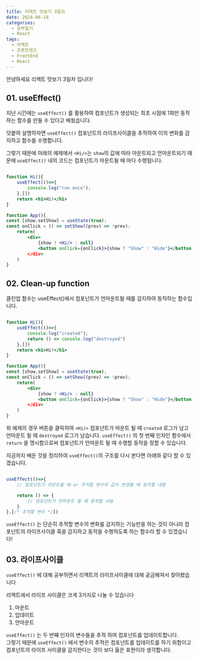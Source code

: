 ```yaml
---
title: 리액트 맛보기 3일차
date: 2024-06-18
categories:
  - 공부일기
  - React
tags:
  - 리액트
  - 프론트엔드
  - FrontEnd
  - React
---
```

안녕하세요 리액트 맛보기 3일차 입니다!

## 01. useEffect()

지난 시간에는 `useEffect()` 를 활용하여 컴포넌트가 생성되는 최초 시점에 1회만 동작하는 함수를 만들 수 있다고 배웠습니다.

덧붙여 설명하자면 `useEffect()` 컴포넌트의 라이프사이클을 추적하여 이의 변화를 감지하고 함수를 수행합니다.

그렇기 때문에 아래의 예제에서 `<Hi/>`는 `show`의 값에 따라 마운트되고 언마운트되기 때문에 `useEffect()` 내의 코드는 컴포넌트가 마운트될 때 마다 수행됩니다.

```jsx

function Hi(){
	useEffect(()=>{
		console.log("run once");
	},[])
	return <h1>Hi!</h1>
}

function App(){
const [show,setShow] = useState(true);
const onClick = () => setShow((prev) => !prev);
	return(
		<div>
			{show ? <Hi/> : null}
			<button onClick={onClick}>{show ? "Show" : "Hide"}</button
		</div>
	)
}
```

## 02. Clean-up function
클린업 함수는 useEffect()에서 컴포넌트가 언마운트될 때를 감지하여 동작하는 함수입니다.

```jsx

function Hi(){
	useEffect(()=>{
		console.log("created");
		return () => console.log("destroyed")
	},[])
	return <h1>Hi!</h1>
}

function App(){
const [show,setShow] = useState(true);
const onClick = () => setShow((prev) => !prev);
	return(
		<div>
			{show ? <Hi/> : null}
			<button onClick={onClick}>{show ? "Show" : "Hide"}</button
		</div>
	)
}
```

위 예제의 경우 버튼을 클릭하여 `<Hi/>` 컴포넌트가 마운트 될 때 `created` 로그가 남고 언마운트 될 때 `destroyed` 로그가 남습니다. `useEffect()` 의 첫 번째 인자인 함수에서 `return` 을 명시함으로써 컴포넌트가 언마운트 될 때 수행할 동작을 정할 수 있습니다.  

지금까지 배운 것을 정리하여 `useEffect()`의 구조를 다시 본다면 아래와 같다 할 수 있겠습니다.  

```jsx

useEffect(()=>{
	// 컴포넌트가 마운트될 때 or 추적할 변수의 값이 변경될 때 동작할 내용

	return () => {
		// 컴포넌트가 언마운트 될 때 동작할 내용
	}
},[/* 추적할 변수 */])
```

`useEffect()` 는 단순히 추적할 변수의 변화를 감지하는 기능만을 하는 것이 아니라 컴포넌트의 라이프사이클 훅을 감지하고 동작을 수행하도록 하는 함수라 할 수 있겠습니다!


## 03. 라이프사이클

`useEffect()` 에 대해 공부하면서 리액트의 라이프사이클에 대해 궁금해져서 찾아봤습니다

리액트에서 라이프 사이클은 크게 3가지로 나눌 수 있습니다
1. 마운트
2. 업데이트
3. 언마운트

`useEffect()` 는 두 번째 인자의 변수들을 추적 하여 컴포넌트를 업데이트합니다.  
그렇기 때문에 `useEffect()` 에서 변수의 추적은 컴포넌트를 업데이트를 하기 위함이고 컴포넌트의 라이프 사이클을 감지한다는 것이 보다 옳은 표현이라 생각합니다. 